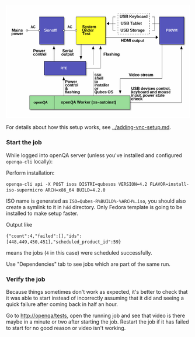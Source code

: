 ![Setup diagram](../openqa-qubesos-setup.png)

For details about how this setup works, see
[../adding-vnc-setup.md](../adding-vnc-setup.md).

### Start the job

While logged into openQA server (unless you've installed and configured
`openqa-cli` locally):

Perform installation:

```
openqa-cli api -X POST isos DISTRI=qubesos VERSION=4.2 FLAVOR=install-iso-supermicro ARCH=x86_64 BUILD=4.2.0
```

ISO name is generated as `ISO=Qubes-R%BUILD%-%ARCH%.iso`, you should also create
a symlink to it in `hdd` directory.  Only Fedora template is going to be
installed to make setup faster.

Output like

```
{"count":4,"failed":[],"ids":[448,449,450,451],"scheduled_product_id":59}
```

means the jobs (`4` in this case) were scheduled successfully.

Use "Dependencies" tab to see jobs which are part of the same run.

### Verify the job

Because things sometimes don't work as expected, it's better to check that it
was able to start instead of incorrectly assuming that it did and seeing a quick
failure after coming back in half an hour.

Go to <http://openqa/tests>, open the running job and see that video is there
maybe in a minute or two after starting the job.  Restart the job if it has
failed to start for no good reason or video isn't working.
